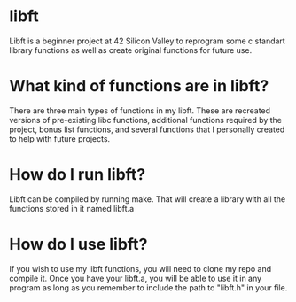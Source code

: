 # libft
Libft is a beginner project at 42 Silicon Valley to reprogram some c standart library functions as well as create original functions for future use.

# What kind of functions are in libft?

There are three main types of functions in my libft. These are recreated versions of pre-existing libc functions, additional functions required by the project, bonus list functions, and several functions that I personally created to help with future projects.

# How do I run libft?

Libft can be compiled by running make. That will create a library with all the functions stored in it named libft.a

# How do I use libft?

If you wish to use my libft functions, you will need to clone my repo and compile it. Once you have your libft.a, you will be able to use it in any program as long as you remember to include the path to "libft.h" in your file.

